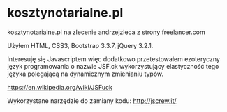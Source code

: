 # kosztynotarialne.pl
kosztynotarialne.pl na zlecenie andrzejzleca z strony freelancer.com

Użyłem HTML, CSS3, Bootstrap 3.3.7, jQuery 3.2.1.

Interesuję się Javascriptem więc dodatkowo przetestowałem ezoteryczny język programowania o nazwie JSF.ck wykorzystujący elastyczność tego języka polegającą na dynamicznym zmienianiu typów.

https://en.wikipedia.org/wiki/JSFuck

Wykorzystane narzędzie do zamiany kodu:
http://jscrew.it/
